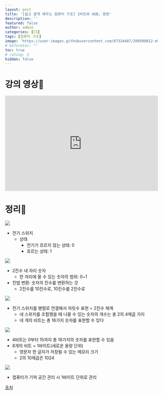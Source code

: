 ```yaml
---
layout: post
title: '[넓고 얕게 배우는 컴퓨터 구조] 1비트와 4GB, 용량'
description: ''
featured: false
author: admin
categories: [CS]
tags: [컴퓨터 구조]
image: 'https://user-images.githubusercontent.com/67324487/209508012-e92a1d7f-adff-4861-b699-f0d034df3b68.png'
# beforetoc: ""
toc: true
# rating: 3
hidden: false
---
```


# 강의 영상📼

<p><iframe style="width:100%;" height="315" src="https://www.youtube.com/embed/_v2ga5A319w?rel=0&amp;showinfo=0" frameborder="0" allowfullscreen></iframe></p>

# 정리📝

![](https://velog.velcdn.com/images/carmine/post/63209714-f3f9-4183-ada0-1a7f528af8f7/image.png)

- 전기 스위치
  - 상태
    - 전기가 흐르지 않는 상태: 0
    - 흐르는 상태: 1

![](https://velog.velcdn.com/images/carmine/post/05836600-d241-4a3f-9ba6-e7ff36ef0227/image.png)

- 2진수 네 자리 숫자
  - 한 자리에 올 수 있는 숫자의 범위: 0~1
- 진법 변환: 숫자의 진수를 변환하는 것
  - 2진수를 10진수로, 10진수를 2진수로

![](https://velog.velcdn.com/images/carmine/post/d97fbfd6-c363-4bf8-b85e-fa38111c4f92/image.png)

- 전기 스위치를 병렬로 연결해서 자릿수 표현 = 2진수 체계
  - 네 스위치를 조합했을 때 나올 수 있는 숫자의 개수는 총 2의 4제곱 가지
  - 네 개의 비트는 총 16가지 숫자를 표현할 수 있다

![](https://velog.velcdn.com/images/carmine/post/2b448f98-2be6-4962-9e7b-e3611ccef1f8/image.png)

- 4비트는 0부터 15까지 총 16가지의 숫자를 표현할 수 있음
- 8개의 비트 = 1바이트(새로운 용량 단위)
  - 영문자 한 글자가 저장될 수 있는 메모리 크기
  - 2의 10제곱은 1024

![](https://velog.velcdn.com/images/carmine/post/e5745cf4-836c-40b8-b870-c1709f3d02cc/image.png)

- 컴퓨터가 기억 공간 관리 시 1바이트 단위로 관리

[출처](https://www.youtube.com/watch?v=_v2ga5A319w)
